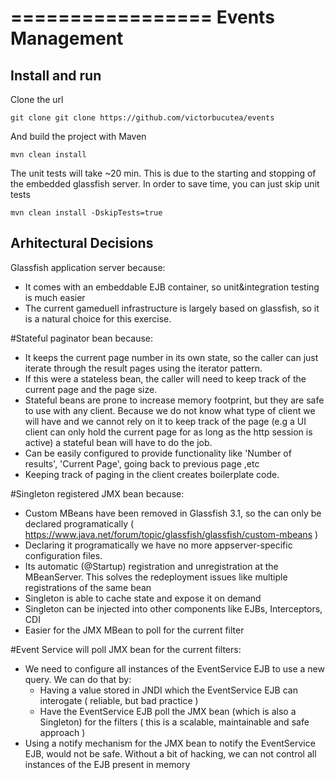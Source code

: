 =================
Events Management
=================

## Install and run

Clone the url 
```
git clone git clone https://github.com/victorbucutea/events
```

And build the project with Maven
```
mvn clean install
```

The unit tests will take ~20 min. This is due to the starting and stopping of the embedded glassfish server. In order to save time, you can just skip unit tests
```
mvn clean install -DskipTests=true
```

## Arhitectural Decisions
Glassfish application server because:
* It comes with an embeddable EJB container, so unit&integration testing is much easier
* The current gameduell infrastructure is largely based on glassfish, so it is a natural choice for this exercise.


#Stateful paginator bean because: 

* It keeps the current page number in its own state, so the caller can just iterate through the result pages using the iterator pattern.
* If this were a stateless bean, the caller will need to keep track of the current page and the page size.
* Stateful beans are prone to increase memory footprint, but they are safe to use with any client. Because we do not know what type of client we will have
  and we cannot rely on it to keep track of the page (e.g a UI client can only hold the current page for as long as the http session is active) a stateful
  bean will have to do the job.
* Can be easily configured to provide functionality like 'Number of results', 'Current Page', going back to previous page ,etc
* Keeping track of paging in the client creates boilerplate code.


#Singleton registered JMX bean because:

 * Custom MBeans have been removed in Glassfish 3.1, so the can only be declared programatically ( https://www.java.net/forum/topic/glassfish/glassfish/custom-mbeans )
 * Declaring it programatically we have no more appserver-specific configuration files.
 * Its automatic (@Startup) registration and unregistration at the MBeanServer. This solves the redeployment issues like multiple registrations of the same bean 
 * Singleton is able to cache state and expose it on demand 
 * Singleton can be injected into other components like EJBs, Interceptors, CDI 
 * Easier for the JMX MBean to poll for the current filter
 
 
#Event Service will poll JMX bean for the current filters:

* We need to configure all instances of the EventService EJB to use a new query. We can do that by:
   * Having a value stored in JNDI which the EventService EJB can interogate ( reliable, but bad practice )
   * Have the EventService EJB poll the JMX bean (which is also a Singleton) for the filters ( this is a scalable, maintainable and safe approach )
* Using a notify mechanism for the JMX bean to notify the EventService EJB, would not be safe. Without a bit of hacking, we can not control all instances of the EJB present in memory